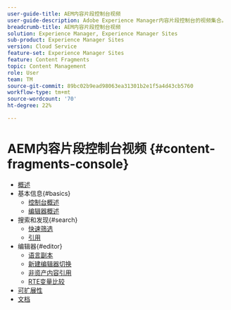```yaml
---
user-guide-title: AEM内容片段控制台视频
user-guide-description: Adobe Experience Manager内容片段控制台的视频集合。
breadcrumb-title: AEM内容片段控制台视频
solution: Experience Manager, Experience Manager Sites
sub-product: Experience Manager Sites
version: Cloud Service
feature-set: Experience Manager Sites
feature: Content Fragments
topic: Content Management
role: User
team: TM
source-git-commit: 89bc02b9ead98063ea31301b2e1f5a4d43cb5760
workflow-type: tm+mt
source-wordcount: '70'
ht-degree: 22%

---
```



# AEM内容片段控制台视频 {#content-fragments-console}

+ [概述](overview.md)
+ 基本信息{#basics}
   + [控制台概述](./basics/content-fragments-console.md)
   + [编辑器概述](./basics/content-fragment-editor.md)
+ 搜索和发现{#search}
   + [快速筛选](search/fast-filtering.md)
   + [引用](search/references.md)
+ 编辑器{#editor}
   + [语言副本](editor/language-copies.md)
   + [新建编辑器切换](editor/new-editor-toggle.md)
   + [非资产内容引用](editor/non-asset-content-references.md)
   + [RTE变量比较](editor/rte-variant-compare.md)
+ [可扩展性](https://experienceleague.adobe.com/docs/experience-manager-learn/cloud-service/developing/extensibility/content-fragments/overview.html)
+ [文档](https://experienceleague.adobe.com/docs/experience-manager-cloud-service/content/sites/administering/content-fragments/content-fragments-console.html)
